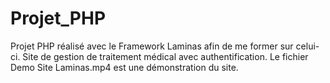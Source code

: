 # Projet_PHP

Projet PHP réalisé avec le Framework Laminas afin de me former sur celui-ci.
Site de gestion de traitement médical avec authentification.
Le fichier Demo Site Laminas.mp4 est une démonstration du site.
